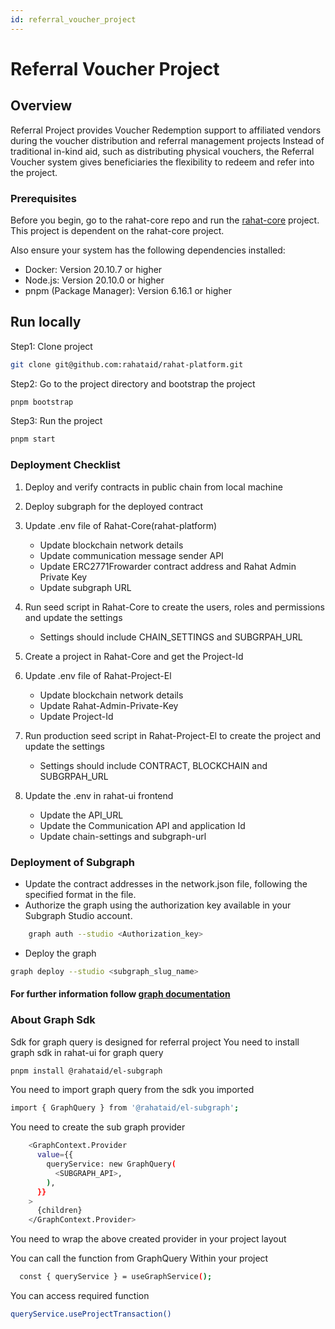 ```yaml
---
id: referral_voucher_project
---
```


# Referral Voucher Project

## Overview

Referral Project provides Voucher Redemption support to affiliated vendors during the voucher distribution and referral management projects Instead of traditional in-kind aid, such as distributing physical vouchers, the Referral Voucher system gives beneficiaries the flexibility to redeem and refer into the project.

### Prerequisites

Before you begin, go to the rahat-core repo and run the [rahat-core](https://github.com/rahataid/rahat-platform) project. This project is dependent on the rahat-core project.

Also ensure your system has the following dependencies installed:

- Docker: Version 20.10.7 or higher
- Node.js: Version 20.10.0 or higher
- pnpm (Package Manager): Version 6.16.1 or higher

## Run locally

Step1: Clone project

```bash
git clone git@github.com:rahataid/rahat-platform.git
```

Step2: Go to the project directory and bootstrap the project

```bash
pnpm bootstrap
```

Step3: Run the project

```bash
pnpm start
```

### Deployment Checklist

1. Deploy and verify contracts in public chain from local machine
2. Deploy subgraph for the deployed contract
3. Update .env file of Rahat-Core(rahat-platform)

   - Update blockchain network details
   - Update communication message sender API
   - Update ERC2771Frowarder contract address and Rahat Admin Private Key
   - Update subgraph URL

4. Run seed script in Rahat-Core to create the users, roles and permissions and update the settings
   - Settings should include CHAIN_SETTINGS and SUBGRPAH_URL
5. Create a project in Rahat-Core and get the Project-Id
6. Update .env file of Rahat-Project-El
   - Update blockchain network details
   - Update Rahat-Admin-Private-Key
   - Update Project-Id
7. Run production seed script in Rahat-Project-El to create the project and update the settings
   - Settings should include CONTRACT, BLOCKCHAIN and SUBGRPAH_URL
8. Update the .env in rahat-ui frontend
   - Update the API_URL
   - Update the Communication API and application Id
   - Update chain-settings and subgraph-url

### Deployment of Subgraph

- Update the contract addresses in the network.json file, following the specified format in the file.
- Authorize the graph using the authorization key available in your Subgraph Studio account.

```bash
    graph auth --studio <Authorization_key>
```

- Deploy the graph

```bash
graph deploy --studio <subgraph_slug_name>
```

#### For further information follow [graph documentation](https://thegraph.com/docs/en/quick-start/#5-deploy-to-subgraph-studio)

### About Graph Sdk

Sdk for graph query is designed for referral project
You need to install graph sdk in rahat-ui for graph query

```bash
pnpm install @rahataid/el-subgraph
```

You need to import graph query from the sdk you imported

```bash
import { GraphQuery } from '@rahataid/el-subgraph';
```

You need to create the sub graph provider

```bash
    <GraphContext.Provider
      value={{
        queryService: new GraphQuery(
          <SUBGRAPH_API>,
        ),
      }}
    >
      {children}
    </GraphContext.Provider>
```

You need to wrap the above created provider in your project layout

You can call the function from GraphQuery Within your project

```bash
  const { queryService } = useGraphService();
```

You can access required function

```bash
queryService.useProjectTransaction()
```
